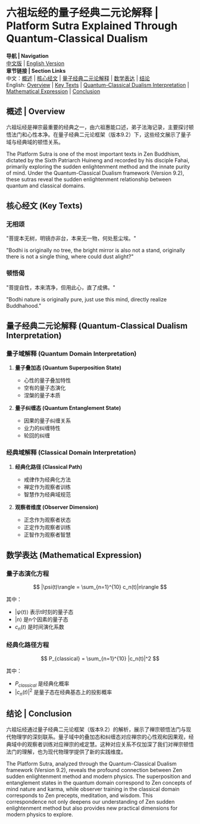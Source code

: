 # 六祖坛经的量子经典二元论解释 | Platform Sutra Explained Through Quantum-Classical Dualism

**导航 | Navigation**  
[中文版](#六祖坛经解析) | [English Version](#platform-sutra-analysis)  
**章节链接 | Section Links**  
中文：[概述](#概述-overview) | [核心经文](#核心经文-key-texts) | [量子经典二元论解释](#量子经典二元论解释-quantum-classical-dualism-interpretation) | [数学表达](#数学表达-mathematical-expression) | [结论](#结论-conclusion)  
English: [Overview](#概述-overview) | [Key Texts](#核心经文-key-texts) | [Quantum-Classical Dualism Interpretation](#量子经典二元论解释-quantum-classical-dualism-interpretation) | [Mathematical Expression](#数学表达-mathematical-expression) | [Conclusion](#结论-conclusion)

## 概述 | Overview

六祖坛经是禅宗最重要的经典之一，由六祖惠能口述，弟子法海记录，主要探讨顿悟法门和心性本净。在量子经典二元论框架（版本9.2）下，这些经文展示了量子域与经典域的顿悟关系。

The Platform Sutra is one of the most important texts in Zen Buddhism, dictated by the Sixth Patriarch Huineng and recorded by his disciple Fahai, primarily exploring the sudden enlightenment method and the innate purity of mind. Under the Quantum-Classical Dualism framework (Version 9.2), these sutras reveal the sudden enlightenment relationship between quantum and classical domains.

## 核心经文 (Key Texts)

### 无相颂
"菩提本无树，明镜亦非台，本来无一物，何处惹尘埃。"

"Bodhi is originally no tree, the bright mirror is also not a stand, originally there is not a single thing, where could dust alight?"

### 顿悟偈
"菩提自性，本来清净，但用此心，直了成佛。"

"Bodhi nature is originally pure, just use this mind, directly realize Buddhahood."

## 量子经典二元论解释 (Quantum-Classical Dualism Interpretation)

### 量子域解释 (Quantum Domain Interpretation)
1. **量子叠加态 (Quantum Superposition State)**
   - 心性的量子叠加特性
   - 空有的量子态演化
   - 涅槃的量子本质

2. **量子纠缠态 (Quantum Entanglement State)**
   - 因果的量子纠缠关系
   - 业力的纠缠特性
   - 轮回的纠缠

### 经典域解释 (Classical Domain Interpretation)
1. **经典化路径 (Classical Path)**
   - 戒律作为经典化方法
   - 禅定作为观察者训练
   - 智慧作为经典域规范

2. **观察者维度 (Observer Dimension)**
   - 正念作为观察者状态
   - 正定作为观察者训练
   - 正智作为观察者智慧

## 数学表达 (Mathematical Expression)

### 量子态演化方程
$$
|\psi(t)\rangle = \sum_{n=1}^{10} c_n(t)|n\rangle
$$

其中：
- $|\psi(t)\rangle$ 表示t时刻的量子态
- $|n\rangle$ 是n个因素的量子态
- $c_n(t)$ 是时间演化系数

### 经典化路径方程
$$
P_{classical} = \sum_{n=1}^{10} |c_n(t)|^2
$$

其中：
- $P_{classical}$ 是经典化概率
- $|c_n(t)|^2$ 是量子态在经典基态上的投影概率

## 结论 | Conclusion

六祖坛经通过量子经典二元论框架（版本9.2）的解析，展示了禅宗顿悟法门与现代物理学的深刻联系。量子域中的叠加态和纠缠态对应禅宗的心性观和因果观，经典域中的观察者训练对应禅宗的戒定慧。这种对应关系不仅加深了我们对禅宗顿悟法门的理解，也为现代物理学提供了新的实践维度。

The Platform Sutra, analyzed through the Quantum-Classical Dualism framework (Version 9.2), reveals the profound connection between Zen sudden enlightenment method and modern physics. The superposition and entanglement states in the quantum domain correspond to Zen concepts of mind nature and karma, while observer training in the classical domain corresponds to Zen precepts, meditation, and wisdom. This correspondence not only deepens our understanding of Zen sudden enlightenment method but also provides new practical dimensions for modern physics to explore. 